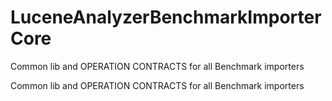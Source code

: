# LuceneAnalyzerBenchmarkImporterCore
Common lib and OPERATION CONTRACTS for all Benchmark importers


Common lib and OPERATION CONTRACTS for all Benchmark importers
